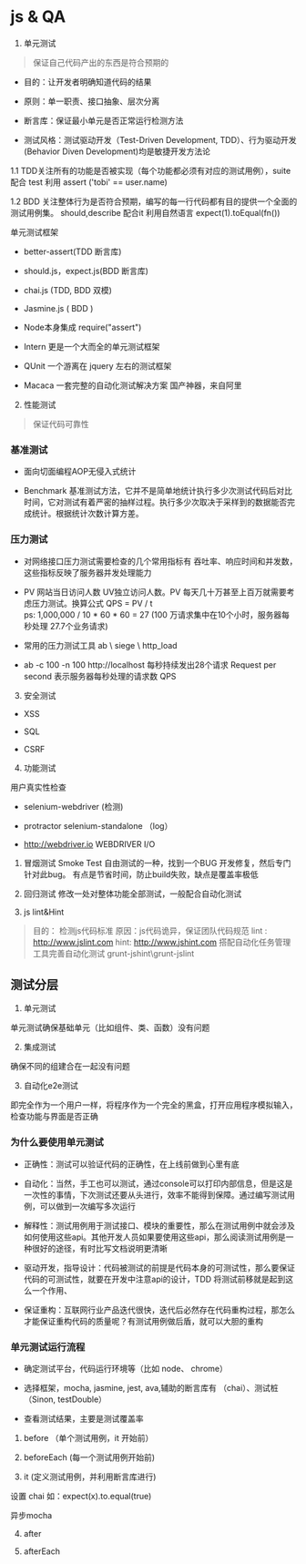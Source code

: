 # js & QA

1. 单元测试

> 保证自己代码产出的东西是符合预期的
- 目的：让开发者明确知道代码的结果

- 原则：单一职责、接口抽象、层次分离

- 断言库：保证最小单元是否正常运行检测方法

- 测试风格：测试驱动开发（Test-Driven Development, TDD）、行为驱动开发(Behavior Diven Development)均是敏捷开发方法论

1.1 TDD关注所有的功能是否被实现（每个功能都必须有对应的测试用例），suite 配合 test 利用 assert ('tobi' == user.name)

1.2 BDD 关注整体行为是否符合预期，编写的每一行代码都有目的提供一个全面的测试用例集。  should,describe 配合it 利用自然语言 expect(1).toEqual(fn())

单元测试框架

- better-assert(TDD 断言库)

- should.js，expect.js(BDD 断言库)

- chai.js (TDD, BDD 双模)

- Jasmine.js ( BDD )

- Node本身集成 require("assert")

- Intern 更是一个大而全的单元测试框架

- QUnit 一个游离在 jquery 左右的测试框架

- Macaca 一套完整的自动化测试解决方案  国产神器，来自阿里

2. 性能测试

> 保证代码可靠性

### 基准测试

- 面向切面编程AOP无侵入式统计

- Benchmark 基准测试方法，它并不是简单地统计执行多少次测试代码后对比时间，它对测试有着严密的抽样过程。执行多少次取决于采样到的数据能否完成统计。根据统计次数计算方差。

### 压力测试

- 对网络接口压力测试需要检查的几个常用指标有 吞吐率、响应时间和并发数，这些指标反映了服务器并发处理能力

- PV 网站当日访问人数 UV独立访问人数。PV 每天几十万甚至上百万就需要考虑压力测试。换算公式 QPS = PV / t  
ps: 1,000,000 / 10 * 60 * 60 = 27 (100 万请求集中在10个小时，服务器每秒处理 27.7个业务请求)

- 常用的压力测试工具 ab \ siege \ http_load

- ab -c 100 -n 100 http://localhost  每秒持续发出28个请求 Request per second 表示服务器每秒处理的请求数 QPS

3. 安全测试

- XSS

- SQL

- CSRF

4. 功能测试

用户真实性检查

- selenium-webdriver (检测)

- protractor selenium-standalone  （log）

- http://webdriver.io  WEBDRIVER I/O

1. 冒烟测试 Smoke Test 自由测试的一种，找到一个BUG 开发修复，然后专门针对此bug。 有点是节省时间，防止build失败，缺点是覆盖率极低

2. 回归测试 修改一处对整体功能全部测试，一般配合自动化测试

3. js lint&Hint

> 目的： 检测js代码标准
原因：js代码诡异，保证团队代码规范
lint : http://www.jslint.com
hint: http://www.jshint.com
搭配自动化任务管理工具完善自动化测试 grunt-jshint\grunt-jslint

## 测试分层

1. 单元测试

单元测试确保基础单元（比如组件、类、函数）没有问题

2. 集成测试

确保不同的组建合在一起没有问题

3. 自动化e2e测试

即完全作为一个用户一样，将程序作为一个完全的黑盒，打开应用程序模拟输入，检查功能与界面是否正确

### 为什么要使用单元测试

- 正确性：测试可以验证代码的正确性，在上线前做到心里有底

- 自动化：当然，手工也可以测试，通过console可以打印内部信息，但是这是一次性的事情，下次测试还要从头进行，效率不能得到保障。通过编写测试用例，可以做到一次编写多次运行

- 解释性：测试用例用于测试接口、模块的重要性，那么在测试用例中就会涉及如何使用这些api。其他开发人员如果要使用这些api，那么阅读测试用例是一种很好的途径，有时比写文档说明更清晰

- 驱动开发，指导设计：代码被测试的前提是代码本身的可测试性，那么要保证代码的可测试性，就要在开发中注意api的设计，TDD 将测试前移就是起到这么一个作用、

- 保证重构：互联网行业产品迭代很快，迭代后必然存在代码重构过程，那怎么才能保证重构代码的质量呢？有测试用例做后盾，就可以大胆的重构

### 单元测试运行流程

- 确定测试平台，代码运行环境等（比如 node、 chrome）

- 选择框架，mocha, jasmine, jest, ava,辅助的断言库有 （chai）、测试桩（Sinon, testDouble）

- 查看测试结果，主要是测试覆盖率

1. before （单个测试用例，it 开始前）

2. beforeEach (每一个测试用例开始前)

3. it (定义测试用例，并利用断言库进行)

设置 chai 如：expect(x).to.equal(true)

异步mocha

4. after

5. afterEach 